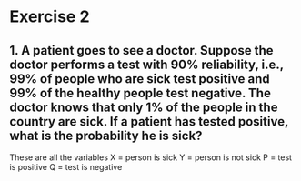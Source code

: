 # Exercise 2

## 1. A patient goes to see a doctor. Suppose the doctor performs a test with 90% reliability, i.e., 99% of people who are sick test positive and 99% of the healthy people test negative. The doctor knows that only 1% of the people in the country are sick. If a patient has tested positive, what is the probability he is sick?

These are all the variables
X = person is sick
Y = person is not sick
P = test is positive
Q = test is negative



